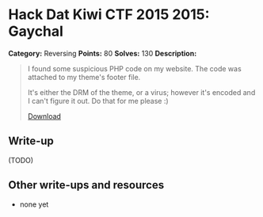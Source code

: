 # Hack Dat Kiwi CTF 2015 2015: Gaychal

**Category:** Reversing
**Points:** 80
**Solves:** 130
**Description:**

> I found some suspicious PHP code on my website. The code was attached to my theme's footer file.
> 
> It's either the DRM of the theme, or a virus; however it's encoded and I can't figure it out. Do that for me please :)
> 
> [Download](./gaychal.txt)


## Write-up

(TODO)

## Other write-ups and resources

* none yet
